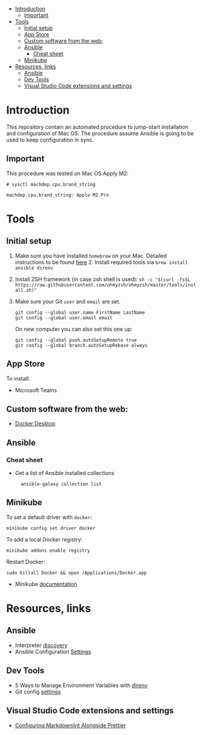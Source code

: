 - [Introduction](#introduction)
  - [Important](#important)
- [Tools](#tools)
  - [Initial setup](#initial-setup)
  - [App Store](#app-store)
  - [Custom software from the web:](#custom-software-from-the-web)
  - [Ansible](#ansible)
    - [Cheat sheet](#cheat-sheet)
  - [Minikube](#minikube)
- [Resources, links](#resources-links)
  - [Ansible](#ansible-1)
  - [Dev Tools](#dev-tools)
  - [Visual Studio Code extensions and settings](#visual-studio-code-extensions-and-settings)

# Introduction

This repository contain an automated procedure to jump-start installation and configuration of Mac OS.
The procedure assume Ansible is going to be used to keep configuration in sync.

## Important

This procedure was tested on Mac OS Apply M2:

    # sysctl machdep.cpu.brand_string

    machdep.cpu.brand_string: Apple M2 Pro

# Tools

## Initial setup

1.  Make sure you have installed `homebrew` on your Mac. Detailed instructions to be found [here](https://brew.sh) 2. Install required tools via `brew install ansible direnv`
2.  Install ZSH framework (in case zsh shell is used): `sh -c "$(curl -fsSL https://raw.githubusercontent.com/ohmyzsh/ohmyzsh/master/tools/install.sh)"`
3.  Make sure your Git `user` and `email` are set.

        git config --global user.name FirstName LastName
        git config --global user.email email

    On new computer you can also set this one up:

        git config --global push.autoSetupRemote true
        git config --global branch.autoSetupRebase always

## App Store

To install:

- Microsoft Teams

## Custom software from the web:

- [Docker Desktop](https://docs.docker.com/desktop/install/mac-install/)

## Ansible

### Cheat sheet

- Get a list of Ansible installed collections

        ansible-galaxy collection list

## Minikube

To set a default driver with `docker`:

    minikube config set driver docker

To add a local Docker registry:

    minikube addons enable registry

Restart Docker:

    sudo killall Docker && open /Applications/Docker.app

- Minikube [documentation](https://minikube.sigs.k8s.io/docs/)

# Resources, links

## Ansible

- Interpreter [discovery](https://docs.ansible.com/ansible/latest/reference_appendices/interpreter_discovery.html)
- Ansible Configuration [Settings](https://docs.ansible.com/ansible/latest/reference_appendices/config.html#ansible-configuration-settings)

## Dev Tools

- 5 Ways to Manage Environment Variables with [direnv](https://www.sixfeetup.com/blog/direnv-manage-environment-variables)
- Git config [settings](https://git-scm.com/docs/git-config#Documentation/git-config.txt-pushautoSetupRemote)

## Visual Studio Code extensions and settings

- [Configuring Markdownlint Alongside Prettier](https://blog.joshuakgoldberg.com/configuring-markdownlint-alongside-prettier/)
